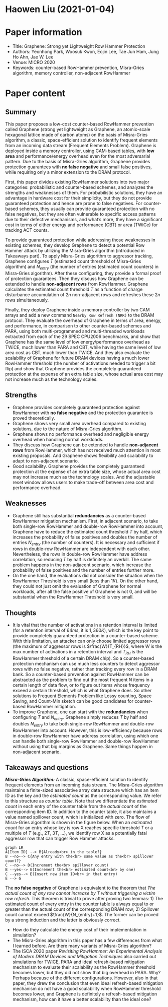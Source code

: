 # Haowen Liu (2021-01-04)

# Paper information

- Title: Graphene: Strong yet Lightweight Row Hammer Protection
- Authors: Yeonhong Park, Woosuk Kwon, Eojin Lee, Tae Jun Ham, Jung Ho Ahn, Jae W. Lee
- Venue: MICRO 2020
- Keywords: counter-based RowHammer prevention, Misra-Gries algorithm, memory controller, non-adjacent RowHammer

# Paper content

## Summary

This paper proposes a low-cost counter-based RowHammer prevention called Graphene (strong yet lightweight as Graphene, an atomic-scale hexagonal lattice made of carbon atoms) on the basis of Misra-Gries algorithm, a classic, space-efficient solution to identify frequent elements from an incoming data stream (Frequent Elements Problem). Graphene is deployed inside a memory controller, using CAM-based tables, with **low area** and performance/energy overhead even for the most adversarial pattern. Due to the basis of Misra-Gries algorithm, Graphene provides protection guarantees with **no false negative** and small false positives, while requiring only a minor extension to the DRAM protocol.

First, this paper divides existing RowHammer solutions into two major categories: probabilistic and counter-based schemes, and analyzes the strengths and weaknesses of them. For probabilistic solutions, they have an advantage in hardware cost for their simplicity, but they do not provide guaranteed protection and hence are prone to false negatives. For counter-based schemes, they usually can provide guaranteed protection with no false negatives, but they are often vulnerable to specific access patterns due to their defective mechanisms, and what’s more, they have a significant cost in terms of either energy and performance (CBT) or area (TWiCe) for tracking ACT counts.

To provide guaranteed protection while addressing those weaknesses in existing schemes, they develop Graphene to detect a potential Row Hammer attack by utilizing the Misra-Gries algorithm (introduced in Takeaways part). To apply Misra-Gries algorithm to aggressor tracking, Graphene configures $T$ (estimated count threshold of Misra-Gries algorithm) and $N_{entry}$ (the number of entries (estimated count counters) in Misra-Gries algorithm). After these configuring, they provide a formal proof of protection guarantees. Then they discuss how Graphene can be extended to handle **non-adjacent rows** from RowHammer. Graphene calculates the estimated count threshold $T$ as a function of charge disturbance accumulation of $2n$ non-adjacent rows and refreshes these $2n$ rows simultaneously.

Finally, they deploy Graphene inside a memory controller by two CAM arrays and add a new command `Nearby Row Refresh (NRR)` to the DRAM protocol. They evaluate the overhead of Graphene in terms of area, energy, and performance, in comparison to other counter-based schemes and PARA, using both multi-programmed and multi-threaded workloads extracted from each of the 29 SPEC CPU2006 benchmarks, and show that Graphene has the same level of low energy/performance overhead as TWiCE, much lower than PARA and CBT, while having the same level of low area cost as CBT, much lower than TWiCE. And they also evaluate the scalability of Graphene for future DRAM devices having a much lower RowHammer threshold (the number of activations needed to trigger a bit flip) and show that Graphene provides the completely guaranteed protection at the expense of an extra table size, whose actual area cost may not increase much as the technology scales.


## Strengths

- Graphene provides completely guaranteed protection against RowHammer with **no false negative** and the protection guarantee is proved theoretically.
- Graphene shows very small area overhead compared to existing solutions, due to the nature of Misra-Gries algorithm.
- Graphene shows no performance overhead and negligible energy overhead when handling normal workloads.
- They discuss how Graphene can be extended to handle **non-adjacent rows** from RowHammer, which has not received much attention in most existing proposals. And Graphene shows flexibility and scalability to adapt to non-adjacent scenario.
- Good scalability. Graphene provides the completely guaranteed protection at the expense of an extra table size, whose actual area cost may not increase much as the technology scales. And the adjustable reset window allows users to make trade-off between area cost and performance overhead.

## Weaknesses

- Graphene still has substantial **redundancies** as a counter-based RowHammer mitigation mechanism. First, in adjacent scenario, to take both single-row RowHammer and double-row RowHammer into account, Graphene have to reduce the estimated count threshold $T$ by half, which increases the probability of false positives and doubles the number of entries $N_{entry}$ (the number of counters). It is necessary and sufficient if rows in double-row RowHammer are independent with each other. Nevertheless, the rows in double-row RowHammer have address correlation, so reducing $T$ by half is definitely an overkill. The same problem happens in the non-adjacent scenario, which increase the probability of false positives and the number of entries further more.
- On the one hand, the evaluations did not consider the situation when the RowHammer Threshold is very small (less than $1K$). On the other hand, they could not just omit the evaluation of Graphene for normal workloads, after all the false positive of Graphene is not 0, and will be substantial when the RowHammer Threshold is very small.

## Thoughts
- It is vital that the number of activations in a retention interval is limited (for a retention interval of $64ms$, it is $1,360K$), which is the key point to provide completely guaranteed protection in a counter-based scheme. With this limitation, an attacker can only choose limited aggressor rows (the maximum of aggressor rows is $\frac{W}{T_{RH}}$, where $W$ is the max number of activations in a retention interval and $T_{RH}$ is the RowHammer threshold of a certain DRAM chip). So a counter-based protection mechanism can use much less counters to detect aggressor rows with no false negative, rather than tracking every row in a DRAM bank. So a counter-based prevention against RowHammer can be abstracted as the problem to find out the most frequent $N$ items in a certain length of data flow, or to figure out items whose frequency exceed a certain threshold, which is what Graphene does. So other solutions to Frequent Elements Problem like Lossy counting, Space Saving, and Count-Min sketch can be good candidates for counter-based RowHammer mitigation.
- To improve Graphene, one can start with the **redundancies** when configuring $T$ and $N_{entry}$. Graphene simply reduces $T$ by half and doubles $N_{entry}$ to take both single-row RowHammer and double-row RowHammer into account. However, this is low-efficiency because rows in double-row RowHammer have address correlation, using which one can handle both single-row RowHammer and double-row RowHammer without using that big margins as Graphene. Same things happen in non-adjacent scenario.

## Takeaways and questions

***Misra-Gries Algorithm:*** A classic, space-efficient solution to identify frequent elements from an incoming data stream. The Misra-Gries algorithm maintains a finite-sized associative array data structure which has an item ID as the key and the *estimated count* as the corresponding value. We refer to this structure as *counter table*. Note that we differentiate the *estimated count* in each entry of the counter table from the *actual count* of the corresponding item ID. In addition to the counter table, it also maintains a value named spillover count, which is initialized with zero. The flow of Misra-Gries algorithm is shown in the figure below. When an *estimated count* for an entry whose key is row X reaches specific threshold $T$ or a multiple of $T$ (e.g., $2T$, $3T$, ...), we identify row X as a potentially fatal aggressor row that can trigger Row Hammer attacks.

```mermaid
graph LR
A[Item ID] --> B{Already<br> in the table?}
B --no--> C{Any entry with the<br> same value as the<br> spillover count?}
C --no--> D(Increment the<br> spillover count)
B --yes--> G(Increment the<br> estimated count<br> by one)
C --yes--> E(Insert new item ID<br> in that entry)
E --> G
```

The **no false negative** of Graphene is equivalent to the theorem that *The actual count of any row cannot increase by* $T$ *without triggering a victim row refresh.* This theorem is trivial to prove after proving two lemmas: 1) The estimated count of every entry in the counter table is always equal to or greater than the actual count of the corresponding DRAM row; 2) Spillover count cannot exceed $\frac{W}{N_{entry}+1}$. The former can be proved by a strong induction and the latter is obviously correct.

- How do they calculate the energy cost of their implementation in simulation?
- The Misra-Gries algorithm in this paper has a few differences from what I learned before. Are there many variants of Misra-Gries algorithm?
- The ISCA 2020 paper *Revisiting RowHammer: An Experimental Analysis of Modern DRAM Devices and Mitigation Techniques* also carried out simulations for TWiCE, PARA and ideal refresh-based mitigation mechanism to evaluate their scalability as the RowHammer threshold becomes lower, but they did not show that big overhead in PARA. Why? Perhaps because of the different configurations. However, also in that paper, they drew the conclusion that even ideal refresh-based mitigation mechanism do not have a good scalability when RowHammer threshold becomes lower, and Graphene is definitely a refresh-based mitigation mechanism, how can it have a better scalability than the ideal one?